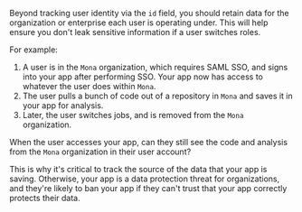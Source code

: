 Beyond tracking user identity via the `id` field, you should retain data for the organization or enterprise each user is operating under. This will help ensure you don't leak sensitive information if a user switches roles.

For example:

1. A user is in the `Mona` organization, which requires SAML SSO, and signs into your app after performing SSO. Your app now has access to whatever the user does within `Mona`.
1. The user pulls a bunch of code out of a repository in `Mona` and saves it in your app for analysis.
1. Later, the user switches jobs, and is removed from the `Mona` organization.

When the user accesses your app, can they still see the code and analysis from the `Mona` organization in their user account?

This is why it's critical to track the source of the data that your app is saving. Otherwise, your app is a data protection threat for organizations, and they're likely to ban your app if they can't trust that your app correctly protects their data.
